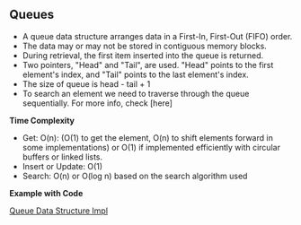 ## Queues

- A queue data structure arranges data in a First-In, First-Out (FIFO) order.
- The data may or may not be stored in contiguous memory blocks.
- During retrieval, the first item inserted into the queue is returned.
- Two pointers, "Head" and "Tail", are used. "Head" points to the first element's index, and "Tail" points to the last element's index.
- The size of queue is head - tail + 1
- To search an element we need to traverse through the queue sequentially. For more info, check [here]

**Time Complexity**

- Get: O(n): (O(1) to get the element, O(n) to shift elements forward in some implementations) or O(1) if implemented efficiently with circular buffers or linked lists.
- Insert or Update: O(1)
- Search: O(n) or O(log n) based on the search algorithm used

**Example with Code**

[Queue Data Structure Impl](src/datastructures/QueueDS.java)